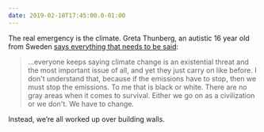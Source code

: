 ```yaml
---
date: 2019-02-18T17:45:00.0-01:00
---
```


The real emergency is the climate. Greta Thunberg, an autistic 16 year old from Sweden [says everything that needs to be said](https://www.ted.com/talks/greta_thunberg_the_disarming_case_to_act_right_now_on_climate):

> ...everyone keeps saying climate change is an existential threat and the most important issue of all, and yet they just carry on like before. I don't understand that, because if the emissions have to stop, then we must stop the emissions. To me that is black or white. There are no gray areas when it comes to survival. Either we go on as a civilization or we don't. We have to change.

Instead, we’re all worked up over building walls.